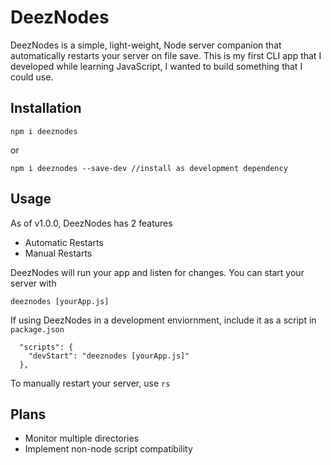 # DeezNodes

DeezNodes is a simple, light-weight, Node server companion that automatically restarts your server on file save. 
This is my first CLI app that I developed while learning JavaScript, I wanted to build something that I could use.

## Installation

```node
npm i deeznodes 
```

or

```node
npm i deeznodes --save-dev //install as development dependency
```

## Usage
As of v1.0.0, DeezNodes has 2 features
- Automatic Restarts
- Manual Restarts

DeezNodes will run your app and listen for changes. You can start your server with

```
deeznodes [yourApp.js]
```

If using DeezNodes in a development enviornment, include it as a script in ```package.json```

```
  "scripts": {
    "devStart": "deeznodes [yourApp.js]"
  },
```

To manually restart your server, use ```rs```

## Plans
- Monitor multiple directories
- Implement non-node script compatibility

